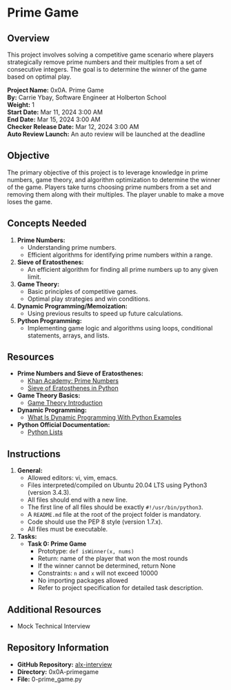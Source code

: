 # Prime Game

## Overview
This project involves solving a competitive game scenario where players strategically remove prime numbers and their multiples from a set of consecutive integers. The goal is to determine the winner of the game based on optimal play.

**Project Name:** 0x0A. Prime Game  
**By:** Carrie Ybay, Software Engineer at Holberton School  
**Weight:** 1  
**Start Date:** Mar 11, 2024 3:00 AM  
**End Date:** Mar 15, 2024 3:00 AM  
**Checker Release Date:** Mar 12, 2024 3:00 AM  
**Auto Review Launch:** An auto review will be launched at the deadline  

## Objective
The primary objective of this project is to leverage knowledge in prime numbers, game theory, and algorithm optimization to determine the winner of the game. Players take turns choosing prime numbers from a set and removing them along with their multiples. The player unable to make a move loses the game.

## Concepts Needed
1. **Prime Numbers:**
   - Understanding prime numbers.
   - Efficient algorithms for identifying prime numbers within a range.
2. **Sieve of Eratosthenes:**
   - An efficient algorithm for finding all prime numbers up to any given limit.
3. **Game Theory:**
   - Basic principles of competitive games.
   - Optimal play strategies and win conditions.
4. **Dynamic Programming/Memoization:**
   - Using previous results to speed up future calculations.
5. **Python Programming:**
   - Implementing game logic and algorithms using loops, conditional statements, arrays, and lists.

## Resources
- **Prime Numbers and Sieve of Eratosthenes:**
  - [Khan Academy: Prime Numbers](https://www.khanacademy.org/computing/computer-science/cryptography/comp-number-theory/v/what-are-prime-numbers)
  - [Sieve of Eratosthenes in Python](https://www.geeksforgeeks.org/python-program-for-sieve-of-eratosthenes/)
- **Game Theory Basics:**
  - [Game Theory Introduction](https://www.investopedia.com/terms/g/game-theory.asp)
- **Dynamic Programming:**
  - [What Is Dynamic Programming With Python Examples](https://realpython.com/python-thinking-recursively/)
- **Python Official Documentation:**
  - [Python Lists](https://docs.python.org/3/tutorial/datastructures.html)

## Instructions
1. **General:**
   - Allowed editors: vi, vim, emacs.
   - Files interpreted/compiled on Ubuntu 20.04 LTS using Python3 (version 3.4.3).
   - All files should end with a new line.
   - The first line of all files should be exactly `#!/usr/bin/python3`.
   - A `README.md` file at the root of the project folder is mandatory.
   - Code should use the PEP 8 style (version 1.7.x).
   - All files must be executable.
2. **Tasks:**
   - **Task 0: Prime Game**
     - Prototype: `def isWinner(x, nums)`
     - Return: name of the player that won the most rounds
     - If the winner cannot be determined, return None
     - Constraints: `n` and `x` will not exceed 10000
     - No importing packages allowed
     - Refer to project specification for detailed task description.

## Additional Resources
- Mock Technical Interview

## Repository Information
- **GitHub Repository:** [alx-interview](https://github.com/moulineE/alx-interview)
- **Directory:** 0x0A-primegame
- **File:** 0-prime_game.py
